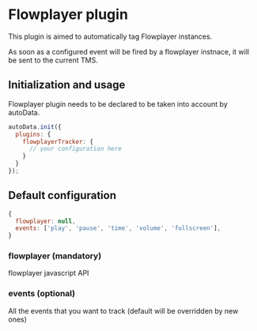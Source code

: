 # Flowplayer plugin

This plugin is aimed to automatically tag Flowplayer instances.

As soon as a configured event will be fired by a flowplayer instnace, it will be sent to the current TMS.

## Initialization and usage

Flowplayer plugin needs to be declared to be taken into account by autoData.

```js
autoData.init({
  plugins: {
    flowplayerTracker: {
      // your configuration here
    }
  }
});
```

## Default configuration

```js
{
  flowplayer: null,
  events: ['play', 'pause', 'time', 'volume', 'fullscreen'],
}
```

### flowplayer (mandatory)

flowplayer javascript API

### events (optional)

All the events that you want to track (default will be overridden by new ones)

